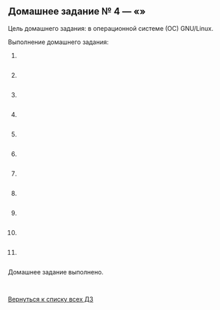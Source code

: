 ## Домашнее задание № 4 — «»

Цель домашнего задания: в операционной системе (ОС) GNU/Linux.

Выполнение домашнего задания:

1) 

```console
```

2) 

```console
```

3) 

```console
```

4) 

```console
```

5) 

```console
```

6) 

```console
```

7) 

```console
```

8) 

```console

```

9) 

```console
```

10) 

```console
```

11) 

```console

```

Домашнее задание выполнено.

<br/>

[Вернуться к списку всех ДЗ](../README.md)

